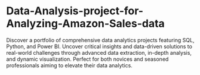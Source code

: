 # Data-Analysis-project-for-Analyzing-Amazon-Sales-data
Discover a portfolio of comprehensive data analytics projects featuring SQL, Python, and Power BI. Uncover critical insights and data-driven solutions to real-world challenges through advanced data extraction, in-depth analysis, and dynamic visualization. Perfect for both novices and seasoned professionals aiming to elevate their data analytics.
